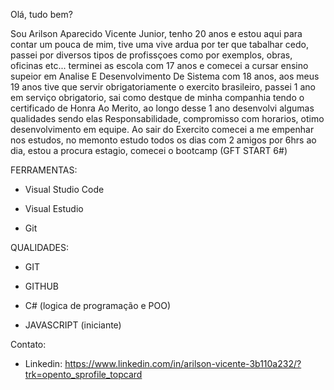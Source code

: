 Olá, tudo bem?

  Sou Arilson Aparecido Vicente Junior, tenho 20 anos e estou aqui para contar um pouca de mim,
tive uma vive ardua por ter que tabalhar cedo, passei por diversos tipos de profissçoes como
por exemplos, obras, oficinas etc... terminei as escola com 17 anos e comecei a cursar ensino supeior em
Analise E Desenvolvimento De Sistema com 18 anos, aos meus 19 anos tive que servir obrigatoriamente o 
exercito brasileiro, passei 1 ano em serviço obrigatorio, sai como destque de minha companhia tendo o
certificado de Honra Ao Merito, ao longo desse 1 ano desenvolvi algumas qualidades sendo elas
Responsabilidade, compromisso com horarios, otimo desenvolvimento em equipe. Ao sair do Exercito
comecei a me empenhar nos estudos, no memonto estudo todos os dias com 2 amigos por 6hrs ao dia, estou a procura
estagio, comecei o bootcamp (GFT START 6#)

FERRAMENTAS:

- Visual Studio Code

- Visual Estudio

- Git

QUALIDADES:

- GIT
 
- GITHUB
  
- C# (logica de programação e POO)
  
- JAVASCRIPT (iniciante)

Contato:

- Linkedin:  https://www.linkedin.com/in/arilson-vicente-3b110a232/?trk=opento_sprofile_topcard
